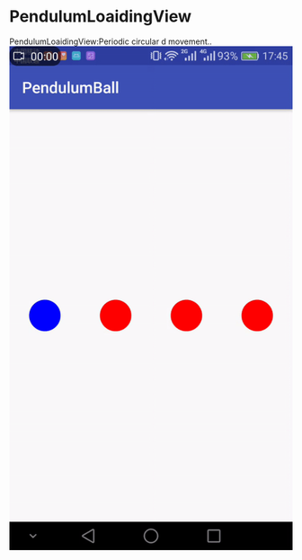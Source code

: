 # PendulumLoaidingView
PendulumLoaidingView:Periodic circular d movement..
![image](https://github.com/ragerous/PendulumLoaidingView/blob/master/effect.gif)

